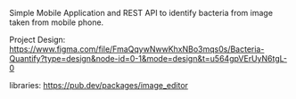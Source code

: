 Simple Mobile Application and REST API to identify bacteria from image taken from mobile phone.

Project Design: 
https://www.figma.com/file/FmaQqywNwwKhxNBo3mqs0s/Bacteria-Quantify?type=design&node-id=0-1&mode=design&t=u564gpVErUyN6tgL-0

libraries: https://pub.dev/packages/image_editor

